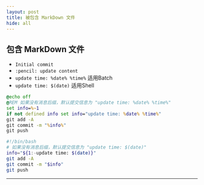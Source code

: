 ```yaml
---
layout: post
title: 被包含 MarkDown 文件
hide: all
---
```


## 包含 MarkDown 文件

- `Initial commit`
- `:pencil: update content`
- `update time: %date% %time%` 适用Batch
- `update time: $(date)` 适用Shell

```bat
@echo off
@REM 如果没有消息后缀，默认提交信息为 "update time: %date% %time%"
set info=%~1
if not defined info set info="update time: %date% %time%"
git add -A
git commit -m "%info%"
git push
```

```sh
#!/bin/bash
# 如果没有消息后缀，默认提交信息为 "update time: $(date)"
info="${1:-update time: $(date)}"
git add -A
git commit -m "$info"
git push
```

---
